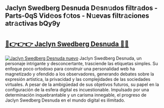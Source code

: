 ## Jaclyn Swedberg Desnuda D𝚎sn𝚞dos filtr𝚊dos - Parts-0qS Vid𝚎os f𝚘tos - N𝚞evas filtr𝚊ciones atr𝚊ctivas bQy9y

# <h2><a href="http://mbctzq0.tromn.icu/?c=Jaclyn+Swedberg+Desnuda">🔗👉👉👉 Jaclyn Swedberg Desnuda 🔗🔗</a></h2>

[![Jaclyn Swedberg Desnuda nuevo](https://i.imgur.com/pEAQMta.gif)](http://mbctzq0.tromn.icu/?c=Jaclyn+Swedberg+Desnuda)
Jaclyn Swedberg Desnuda, un personaje intrigante y desconcertante, trasciende las etiquetas simples. Su enfoque poco ortodoxo para construir una personalidad web ha magnetizado y ofendido a los observadores, generando debates sobre la expresión artística, la privacidad y las complejidades de las sociedades virtuales. A pesar de la ambigüedad de sus objetivos futuros, su papel en la configuración de la esfera digital es incuestionable. Impulsado por una determinación inquebrantable y un carisma innegable, el progreso de Jaclyn Swedberg Desnuda en el mundo digital es ilimitado.
